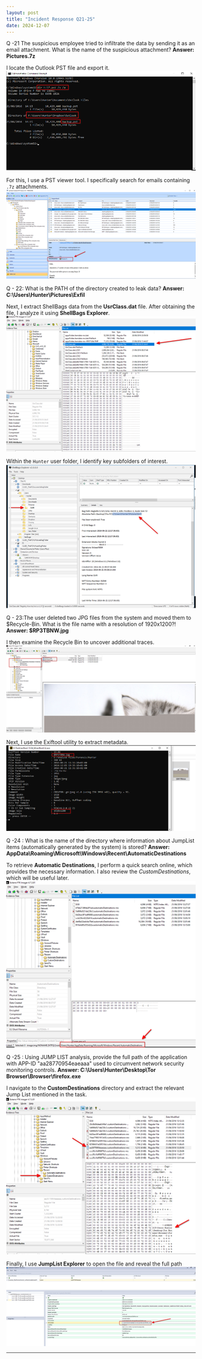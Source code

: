 ```yaml
---
layout: post
title: "Incident Response Q21-25"
date: 2024-12-07
---
```

 
 Q -21 The suspicious employee tried to infiltrate the data by sending it as an email attachment. What is the name of the suspicious attachment?
 **Answer: Pictures.7z**

I locate the Outlook PST file and export it.
![](_resources/2d4a1c0ec0a636fbde264c5b809f6e4b.png)

For this, I use a PST viewer tool. I specifically search for emails containing `.7z` attachments.
![](_resources/e6cd3269b6e66b73f05d74ac47ebefd0.png)

Q - 22: What is the PATH of the directory created to leak data?
**Answer: C:\Users\Hunter\Pictures\Exfil**

Next, I extract ShellBags data from the **UsrClass.dat** file. After obtaining the file, I analyze it using **ShellBags Explorer**.
![](_resources/8ca0e35f6c45d385d2b58939dbd00261.png)

Within the `Hunter` user folder, I identify key subfolders of interest.
![](_resources/0a78fd7f4ba01d7c52559d1a7b66c506.png)

Q - 23:The user deleted two JPG files from the system and moved them to $Recycle-Bin. What is the file name with a resolution of 1920x1200?!
**Answer:  $RP3TBNW.jpg**

I then examine the Recycle Bin to uncover additional traces.
![](_resources/48240eed97289e1ef50ca10c750e7db2.png)

Next, I use the Exiftool utility to extract metadata.
![](_resources/04481efd5a9c69c0da6ae7e186ec31f2.png)

Q -24 : What is the name of the directory where information about JumpList items (automatically generated by the system) is stored?
**Answer: AppData\Roaming\Microsoft\Windows\Recent\AutomaticDestinations**

To retrieve **Automatic Destinations**, I perform a quick search online, which provides the necessary information. I also review the *CustomDestinations*, which will be useful later.
![](_resources/894e2ae0d5e9bab1084eab02f5d0c8df.png)

Q -25 : Using JUMP LIST analysis, provide the full path of the application with APP-ID "aa28770954eaeaaa" used to circumvent network security monitoring controls.
**Answer: C:\Users\Hunter\Desktop\Tor Browser\Browser\firefox.exe**

I navigate to the **CustomDestinations** directory and extract the relevant Jump List mentioned in the task.
![](_resources/893ba95dc41320a08c454c5e458a5ae7.png)

Finally, I use **JumpList Explorer** to open the file and reveal the full path
![](_resources/05bd1ceb59101875ec89ab8a5a66dd56.png)


---
